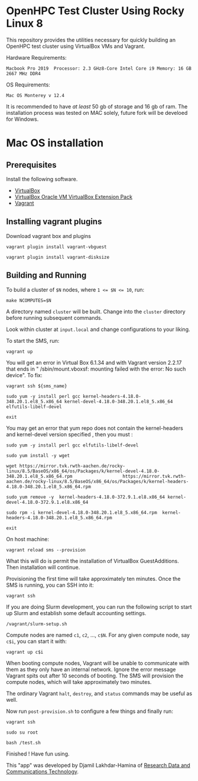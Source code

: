 # OpenHPC Test Cluster Using Rocky Linux 8

This repository provides the utilities necessary for quickly building an OpenHPC
test cluster using VirtualBox VMs and Vagrant.

Hardware Requirements:

   `Macbook Pro 2019 
   Processor: 2.3 GHz8-Core Intel Core i9
   Memory: 16 GB 2667 MHz DDR4
   `
   
OS Requirements: 

   `Mac OS Monterey v 12.4`
   
   It is recommended to have _at least_ 50 gb of storage and 16 gb of ram. The installation process was tested on MAC solely, future fork will be develoed for Windows. 


# Mac OS installation 

## Prerequisites 

Install the following software.

- [VirtualBox](https://www.virtualbox.org/wiki/Downloads)
- [VirtualBox Oracle VM VirtualBox Extension Pack](https://www.virtualbox.org/wiki/Downloads)
- [Vagrant](https://www.vagrantup.com/)

## Installing vagrant plugins 

Download vagrant box and plugins 

    vagrant plugin install vagrant-vbguest 
    
    vagrant plugin install vagrant-disksize

## Building and Running

To build a cluster of `$N` nodes, where `1 <= $N <= 10`, run:

    make NCOMPUTES=$N

A directory named `cluster` will be built. Change into the `cluster` directory
before running subsequent commands.

Look within cluster at `input.local` and change configurations to your liking. 

To start the SMS, run:

    vagrant up
   
You will get an error in Virtual Box 6.1.34 and with Vagrant version 2.2.17 that ends in "
/sbin/mount.vboxsf: mounting failed with the error: No such device". To fix: 

    vagrant ssh ${sms_name} 
    
    sudo yum -y install perl gcc kernel-headers-4.18.0-348.20.1.el8_5.x86_64 kernel-devel-4.18.0-348.20.1.el8_5.x86_64 elfutils-libelf-devel
    
    exit
    
You may get an error that yum repo does not contain the kernel-headers and kernel-devel version specified , then you must :

    sudo yum -y install perl gcc elfutils-libelf-devel

    sudo yum install -y wget 
   
    wget https://mirror.tvk.rwth-aachen.de/rocky-linux/8.5/BaseOS/x86_64/os/Packages/k/kernel-devel-4.18.0-348.20.1.el8_5.x86_64.rpm                   https://mirror.tvk.rwth-aachen.de/rocky-linux/8.5/BaseOS/x86_64/os/Packages/k/kernel-headers-4.18.0-348.20.1.el8_5.x86_64.rpm
   
    sudo yum remove -y  kernel-headers-4.18.0-372.9.1.el8.x86_64 kernel-devel-4.18.0-372.9.1.el8.x86_64 
   
    sudo rpm -i kernel-devel-4.18.0-348.20.1.el8_5.x86_64.rpm  kernel-headers-4.18.0-348.20.1.el8_5.x86_64.rpm
   
    exit
    
On host machine:
    
    vagrant reload sms --provision
    
What this will do is permit the installation of VirtualBox GuestAdditions. Then installation will continue. 

Provisioning the first time will take approximately ten minutes. Once the SMS is
running, you can SSH into it:

    vagrant ssh

If you are doing Slurm development, you can run the following script to start up
Slurm and establish some default accounting settings.

    /vagrant/slurm-setup.sh

Compute nodes are named `c1`, `c2`, ..., `c$N`. For any given compute node, say
`c$i`, you can start it with:

    vagrant up c$i

When booting compute nodes, Vagrant will be unable to communicate with them as
they only have an internal network. Ignore the error message Vagrant spits out
after 10 seconds of booting. The SMS will provision the compute nodes, which
will take approximately two minutes.

The ordinary Vagrant `halt`, `destroy`, and `status` commands may be useful as
well.

Now run `post-provision.sh` to configure a few things and finally run:

   ```
   vagrant ssh 
   
   sudo su root
   
   bash /test.sh
   ```
   
Finished ! Have fun using. 

This "app" was developed by Djamil Lakhdar-Hamina of [Research Data and Communications Technology](https://researchdata.us/). 
